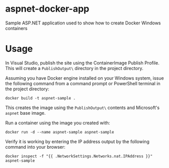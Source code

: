 # aspnet-docker-app
Sample ASP.NET application used to show how to create Docker Windows containers

# Usage
In Visual Studio, publish the site using the ContainerImage Publish Profile. This will create a `PublishOutput\` directory in the project directory.

Assuming you have Docker engine installed on your Windows system, issue the following command from a command prompt or PowerShell terminal in the project directory:
```
docker build -t aspnet-sample .
```
This creates the image using the `PublishOutput\` contents and Microsoft's `aspnet` base image.

Run a container using the image you created with:
```
docker run -d --name aspnet-sample aspnet-sample
```

Verify it is working by entering the IP address output by the following command into your browser:
```
docker inspect -f "{{ .NetworkSettings.Networks.nat.IPAddress }}" aspnet-sample
```
